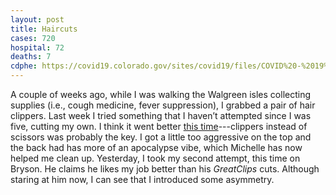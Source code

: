 ```yaml
---
layout: post
title: Haircuts
cases: 720
hospital: 72
deaths: 7
cdphe: https://covid19.colorado.gov/sites/covid19/files/COVID%20-%2019%20Case%20Summary.pdf
---
```


A couple of weeks ago, while I was walking the Walgreen isles collecting supplies (i.e., cough medicine, fever suppression), I grabbed a pair of hair clippers. Last week I tried something that I haven’t attempted since I was five, cutting my own. I think it went better [this time](images/IMG_1273.jpg)---clippers instead of scissors was probably the key. I got a little too aggressive on the top and the back had has more of an apocalypse vibe, which Michelle has now helped me clean up. Yesterday, I took my second attempt, this time on Bryson. He claims he likes my job better than his _GreatClips_ cuts. Although staring at him now, I can see that I introduced some asymmetry. 


